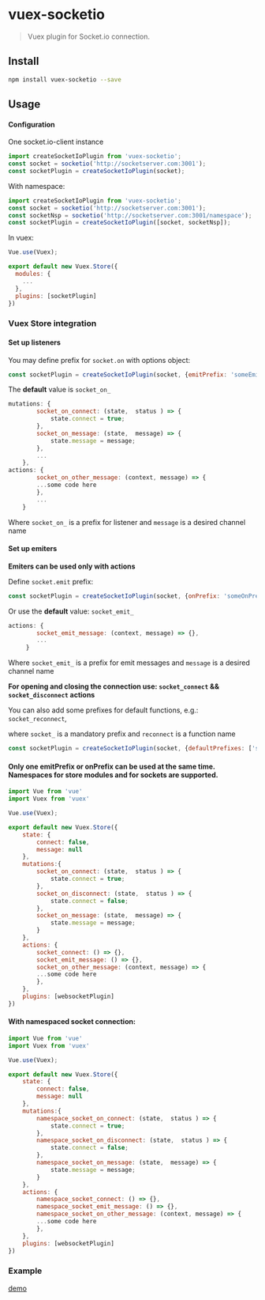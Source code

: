 # vuex-socketio

> Vuex plugin for Socket.io connection.

## Install

``` bash
npm install vuex-socketio --save
```

## Usage
#### Configuration
One socket.io-client instance
``` js
import createSocketIoPlugin from 'vuex-socketio';
const socket = socketio('http://socketserver.com:3001');
const socketPlugin = createSocketIoPlugin(socket);
```

With namespace:
``` js
import createSocketIoPlugin from 'vuex-socketio';
const socket = socketio('http://socketserver.com:3001');
const socketNsp = socketio('http://socketserver.com:3001/namespace');
const socketPlugin = createSocketIoPlugin([socket, socketNsp]);
```

In vuex:
``` js
Vue.use(Vuex);

export default new Vuex.Store({
  modules: {
    ...
  },
  plugins: [socketPlugin]
})
```
### Vuex Store integration
#### Set up listeners
You may define prefix for `socket.on` with options object:
``` js
const socketPlugin = createSocketIoPlugin(socket, {emitPrefix: 'someEmitPrefix');
```
The **default** value is `socket_on_`

``` js
mutations: {
        socket_on_connect: (state,  status ) => {
            state.connect = true;
        },
        socket_on_message: (state,  message) => {
            state.message = message;
        },
        ...
    },
actions: {
        socket_on_other_message: (context, message) => {
        ...some code here
        },
        ...
    }
```
Where `socket_on_` is a prefix for listener and `message` is a desired channel name

#### Set up emiters
**Emiters can be used only with actions**

Define `socket.emit` prefix:
``` js
const socketPlugin = createSocketIoPlugin(socket, {onPrefix: 'someOnPrefix');
```
Or use the **default** value: `socket_emit_`

``` js
actions: {
        socket_emit_message: (context, message) => {},
        ...
     }
```
Where `socket_emit_` is a prefix for emit messages and `message` is a desired channel name

**For opening and closing the connection use: `socket_connect` && `socket_disconnect` actions**

You can also add some prefixes for default functions, e.g.: `socket_reconnect`,

where `socket_` is a mandatory prefix and `reconnect` is a function name

``` js
const socketPlugin = createSocketIoPlugin(socket, {defaultPrefixes: ['socket_reconnect']);
```
#### Only one emitPrefix or onPrefix can be used at the same time. Namespaces for store modules and for sockets are supported.

``` js
import Vue from 'vue'
import Vuex from 'vuex'

Vue.use(Vuex);

export default new Vuex.Store({
    state: {
        connect: false,
        message: null
    },
    mutations:{
        socket_on_connect: (state,  status ) => {
            state.connect = true;
        },
        socket_on_disconnect: (state,  status ) => {
            state.connect = false;
        },
        socket_on_message: (state,  message) => {
            state.message = message;
        }
    },
    actions: {
        socket_connect: () => {},
        socket_emit_message: () => {},
        socket_on_other_message: (context, message) => {
        ...some code here
        },
    },
    plugins: [websocketPlugin]
})
```

#### With namespaced socket connection:

``` js
import Vue from 'vue'
import Vuex from 'vuex'

Vue.use(Vuex);

export default new Vuex.Store({
    state: {
        connect: false,
        message: null
    },
    mutations:{
        namespace_socket_on_connect: (state,  status ) => {
            state.connect = true;
        },
        namespace_socket_on_disconnect: (state,  status ) => {
            state.connect = false;
        },
        namespace_socket_on_message: (state,  message) => {
            state.message = message;
        }
    },
    actions: {
        namespace_socket_connect: () => {},
        namespace_socket_emit_message: () => {},
        namespace_socket_on_other_message: (context, message) => {
        ...some code here
        },
    },
    plugins: [websocketPlugin]
})
```

### Example
[demo](./demo)
